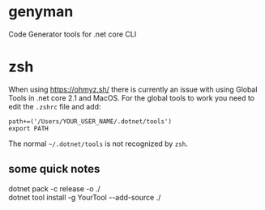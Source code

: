 # genyman
Code Generator tools for .net core CLI




# zsh

When using https://ohmyz.sh/ there is currently an issue with using Global Tools in .net core 2.1 and MacOS.
For the global tools to work you need to edit the `.zshrc` file and add:

```
path+=('/Users/YOUR_USER_NAME/.dotnet/tools')
export PATH
```

The normal `~/.dotnet/tools` is not recognized by `zsh`.


## some quick notes

dotnet pack -c release -o ./   
dotnet tool install -g YourTool --add-source ./                      
